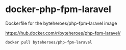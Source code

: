 # docker-php-fpm-laravel
Dockerfile for the byteheroes/php-fpm-laravel image

https://hub.docker.com/r/byteheroes/php-fpm-laravel/

``` bash
docker pull byteheroes/php-fpm-laravel
```
